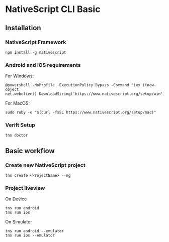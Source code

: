 # NativeScript CLI Basic

## Installation

### NativeScript Framework
```
npm install -g nativescript
```

### Android and iOS requirements
For Windows:
```
@powershell -NoProfile -ExecutionPolicy Bypass -Command "iex ((new-object net.webclient).DownloadString('https://www.nativescript.org/setup/win'))"
```
For MacOS:
```
sudo ruby -e "$(curl -fsSL https://www.nativescript.org/setup/mac)"
```

### Verift Setup
```
tns doctor
```

## Basic workflow

### Create new NativeScript project
```
tns create <ProjectName> --ng
```

### Project liveview
On Device
```
tns run android
tns run ios
```
On Simulator
```
tns run android --emulator
tns run ios --emulator
```



